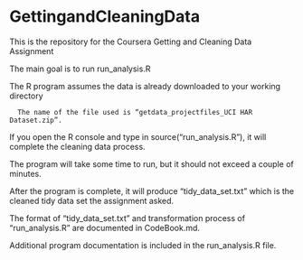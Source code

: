 # GettingandCleaningData
This is the repository for the Coursera Getting and Cleaning Data Assignment

The main goal is to run run_analysis.R 

  The R program assumes the data is already downloaded to your working directory 
  
      The name of the file used is “getdata_projectfiles_UCI HAR Dataset.zip”.
  
  If you open the R console and type in source(“run_analysis.R”), it will complete the cleaning data process.
  
  The program will take some time to run, but it should not exceed a couple of minutes.
  
  After the program is complete, it will produce “tidy_data_set.txt” which is the cleaned tidy data set the assignment asked.
  
  The format of “tidy_data_set.txt” and transformation process of “run_analysis.R” are documented in CodeBook.md.
  
  Additional program documentation is included in the run_analysis.R file.
